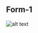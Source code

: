 ## Form-1
![alt text](https://github.com/KanchanCS/mini-html-project/Form/images/final-Desgin.png?raw=true)




